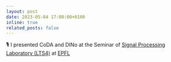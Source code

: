 ```yaml
---
layout: post
date: 2023-05-04 17:00:00+0100
inline: true
related_posts: false
---
```


🎙️ I presented CoDA and DINo at the Seminar of [Signal Processing Laboratory (LTS4)](https://www.epfl.ch/labs/lts4/) at [EPFL](https://www.epfl.ch/)
